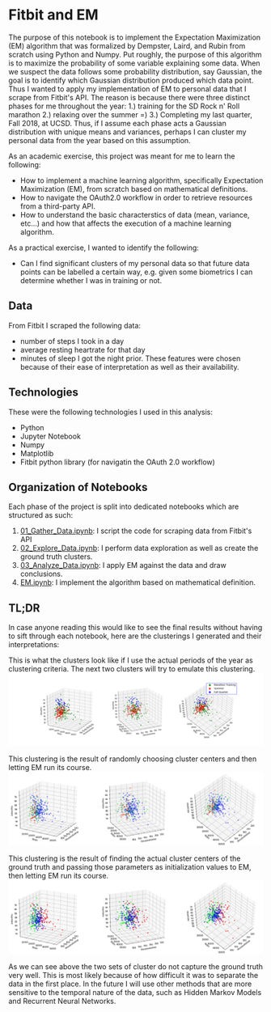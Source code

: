# Fitbit and EM

The purpose of this notebook is to implement the Expectation Maximization (EM) algorithm that was formalized by Dempster, Laird, and Rubin from scratch using Python and Numpy. Put roughly, the purpose of this algorithm is to maximize the probability of some variable explaining some data. When we suspect the data follows some probability distribution, say Gaussian, the goal is to identify which Gaussian distribution produced which data point. Thus I wanted to apply my implementation of EM to personal data that I scrape from Fitbit's API. The reason is because there were three distinct phases for me throughout the year: 1.) training for the SD Rock n' Roll marathon 2.) relaxing over the summer =) 3.) Completing my last quarter, Fall 2018, at UCSD. Thus, if I assume each phase acts a Gaussian distribution with unique means and variances, perhaps I can cluster my personal data from the year based on this assumption. 

As an academic exercise, this project was meant for me to learn the following: 

* How to implement a machine learning algorithm, specifically Expectation Maximization (EM), from scratch based on mathematical definitions.
* How to navigate the OAuth2.0 workflow in order to retrieve resources from a third-party API.
* How to understand the basic characterstics of data (mean, variance, etc...) and how that affects the execution of a machine learning algorithm. 

As a practical exercise, I wanted to identify the following: 

* Can I find significant clusters of my personal data so that future data points can be labelled a certain way, e.g. given some biometrics I can determine whether I was in training or not. 

## Data

From Fitbit I scraped the following data:
* number of steps I took in a day 
* average resting heartrate for that day 
* minutes of sleep I got the night prior. 
These features were chosen because of their ease of interpretation as well as their availability. 

## Technologies

These were the following technologies I used in this analysis: 

* Python
* Jupyter Notebook
* Numpy
* Matplotlib
* Fitbit python library (for navigatin the OAuth 2.0 workflow)

## Organization of Notebooks

Each phase of the project is split into dedicated notebooks which are structured as such: 

1. [01_Gather_Data.ipynb](01_Gather_Data.ipynb): I script the code for scraping data from Fitbit's API
2. [02_Explore_Data.ipynb](02_Explore_Data.ipynb): I perform data exploration as well as create the ground truth clusters. 
3. [03_Analyze_Data.ipynb](03_Analyze_Data.ipynb): I apply EM against the data and draw conclusions. 
4. [EM.ipynb](EM.ipynb): I implement the algorithm based on mathematical definition. 

## TL;DR

In case anyone reading this would like to see the final results without having to sift through each notebook, here are the clusterings I generated and their interpretations:

This is what the clusters look like if I use the actual periods of the year as clustering criteria. The next two clusters will try to emulate this clustering. 
![Ground truth](https://raw.githubusercontent.com/dangle1/fitbitEM/master/images/groundtruth_clusters.png)

This clustering is the result of randomly choosing cluster centers and then letting EM run its course. 
![Naive Clustering](https://raw.githubusercontent.com/dangle1/fitbitEM/master/images/naive_clusters.png)

This clustering is the result of finding the actual cluster centers of the ground truth and passing those parameters as initialization values to EM, then letting EM run its course. 
![Naive Clustering](https://raw.githubusercontent.com/dangle1/fitbitEM/master/images/smart_clusters.png)

As we can see above the two sets of cluster do not capture the ground truth very well. This is most likely because of how difficult it was to separate the data in the first place. In the future I will use other methods that are more sensitive to the temporal nature of the data, such as Hidden Markov Models and Recurrent Neural Networks. 
